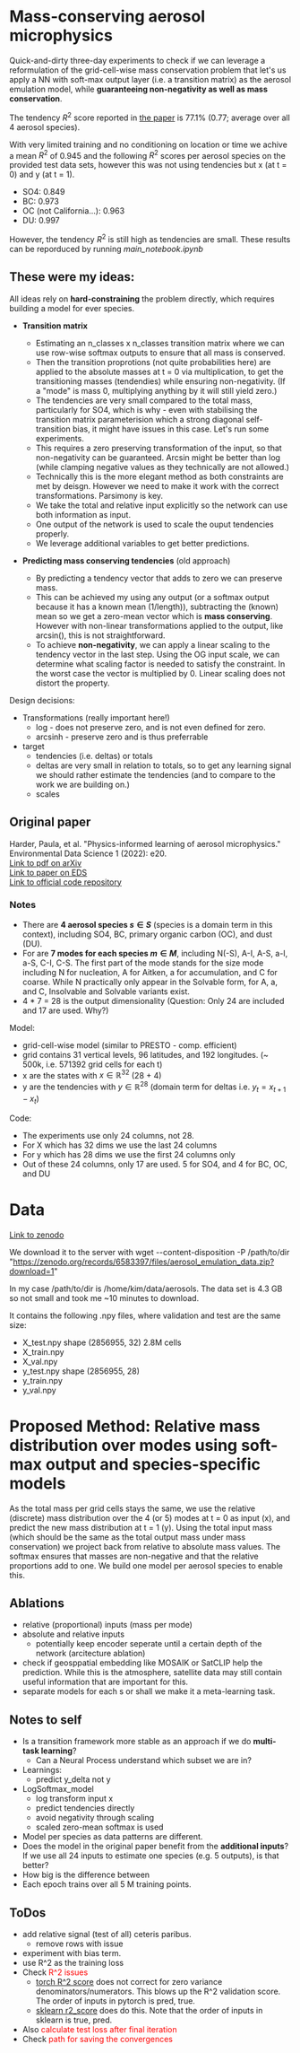 # Mass-conserving aerosol microphysics

Quick-and-dirty three-day experiments to check if we can leverage a reformulation of the grid-cell-wise mass conservation problem that let's us apply a NN with soft-max output layer (i.e. a transition matrix) as the aerosol emulation model, while **guaranteeing non-negativity as well as mass conservation**.

The tendency $R^2$ score reported in [the paper](https://arxiv.org/pdf/2207.11786) is 77.1% (0.77; average over all 4 aerosol species). 

With very limited training and no conditioning on location or time we achive a mean $R^2$ of 0.945 and the following $R^2$ scores per aerosol species on the provided test data sets, however this was not using tendencies but x (at t = 0) and y (at t = 1).
- SO4: 0.849
- BC: 0.973
- OC (not California...): 0.963
- DU: 0.997

However, the tendency $R^2$ is still high as tendencies are small. These results can be reporduced by running *main_notebook.ipynb*

## These were my ideas:

All ideas rely on **hard-constraining** the problem directly, which requires building a model for ever species.
- **Transition matrix**
    - Estimating an n_classes x n_classes transition matrix where we can use row-wise softmax outputs to ensure that all mass is conserved. 
    - Then the transition proprotions (not quite probabilities here) are applied to the absolute masses at t = 0 via multiplication, to get the transitioning masses (tendendies) while ensuring non-negativity. (If a "mode" is mass 0, multiplying anything by it will still yield zero.)
    - The tendencies are very small compared to the total mass, particularly for SO4, which is why - even with stabilising the transition matrix parameterision which a strong diagonal self-transition bias, it might have issues in this case. Let's run some experiments.
    - This requires a zero preserving transformation of the input, so that non-negativity can be guaranteed. Arcsin might be better than log (while clamping negative values as they technically are not allowed.)
    - Technically this is the more elegant method as both constraints are met by deisgn. However we need to make it work with the correct transformations. Parsimony is key.
    - We take the total and relative input explicitly so the network can use both information as input.
    - One output of the network is used to scale the ouput tendencies properly.
    - We leverage additional variables to get better predictions. 

- **Predicting mass conserving tendencies** (old approach)
    - By predicting a tendency vector that adds to zero we can preserve mass. 
    - This can be achieved my using any output (or a softmax output because it has a known mean (1/length)), subtracting the (known) mean so we get a zero-mean vector which is **mass conserving**. However with non-linear transformations applied to the output, like arcsin(), this is not straightforward.
    - To achieve **non-negativity**, we can apply a linear scaling to the tendency vector in the last step. Using the OG input scale, we can determine what scaling factor is needed to satisfy the constraint. In the worst case the vector is multiplied by 0. Linear scaling does not distort the property. 

Design decisions:
- Transformations (really important here!)
    - log - does not preserve zero, and is not even defined for zero.
    - arcsinh - preserve zero and is thus preferrable
- target
    - tendencies (i.e. deltas) or totals
    - deltas are very small in relation to totals, so to get any learning signal we should rather estimate the tendencies (and to compare to the work we are building on.)
    - scales

## Original paper

Harder, Paula, et al. "Physics-informed learning of aerosol microphysics." Environmental Data Science 1 (2022): e20.   
[Link to pdf on arXiv](https://arxiv.org/pdf/2207.11786)  
[Link to paper on EDS](https://www.cambridge.org/core/journals/environmental-data-science/article/physicsinformed-learning-of-aerosol-microphysics/C468660D2AEE8E25DC3BF507517FF91A)  
[Link to official code repository](https://github.com/paulaharder/aerosol-microphysics-emulation)

### Notes

- There are **4 aerosol species $s \in S$** (species is a domain term in this context), including SO4, BC, primary organic carbon (OC), and dust (DU).
- For are **7 modes for each species $m \in M$**, including N(-S), A-I, A-S, a-I, a-S, C-I, C-S. The first part of the mode stands for the size mode including N for nucleation, A for Aitken, a for accumulation, and C for coarse. While N practically only appear in the Solvable form, for A, a, and C, Insolvable and Solvable variants exist.
- 4 * 7 = 28 is the output dimensionality (Question: Only 24 are included and 17 are used. Why?)

Model:
- grid-cell-wise model (similar to PRESTO - comp. efficient)
- grid contains 31 vertical levels, 96 latitudes, and 192 longitudes. (~ 500k, i.e. 571392 grid cells for each t)
- x are the states with $x \in \mathbb{R}^{32}$ (28 + 4)
- y are the tendencies with $y \in \mathbb{R}^{28}$ (domain term for deltas i.e. $y_t = x_{t+1} - x_{t}$)

Code:
- The experiments use only 24 columns, not 28.
- For X which has 32 dims we use the last 24 columns
- For y which has 28 dims we use the first 24 columns only
- Out of these 24 columns, only 17 are used. 5 for SO4, and 4 for BC, OC, and DU

# Data

[Link to zenodo](https://zenodo.org/records/6583397)

We download it to the server with 
wget --content-disposition -P /path/to/dir "https://zenodo.org/records/6583397/files/aerosol_emulation_data.zip?download=1"

In my case /path/to/dir is /home/kim/data/aerosols. The data set is 4.3 GB so not small and took me ~10 minutes to download.

It contains the following .npy files, where validation and test are the same size: 
- X_test.npy shape (2856955, 32) 2.8M cells
- X_train.npy
- X_val.npy
- y_test.npy shape (2856955, 28)
- y_train.npy
- y_val.npy

# Proposed Method: Relative mass distribution over modes using soft-max output and species-specific models

As the total mass per grid cells stays the same, we use the relative (discrete) mass distribution over the 4 (or 5) modes at t = 0 as input (x), and predict the new mass distribution at t = 1 (y). Using the total input mass (which should be the same as the total output mass under mass conservation) we project back from relative to absolute mass values. The softmax ensures that masses are non-negative and that the relative proportions add to one. We build one model per aerosol species to enable this. 

## Ablations
- relative (proportional) inputs (mass per mode)
- absolute and relative inputs
    - potentially keep encoder seperate until a certain depth of the network (arcitecture ablation)
- check if geosppatial embedding like MOSAIK or SatCLIP help the prediction. While this is the atmosphere, satellite data may still contain useful information that are important for this.
- separate models for each s or shall we make it a meta-learning task.

## Notes to self
- Is a transition framework more stable as an approach if we do **multi-task learning**?
    - Can a Neural Process understand which subset we are in?
- Learnings:
    - predict y_delta not y
- LogSoftmax_model
    - log transform input x
    - predict tendencies directly
    - avoid negativity through scaling
    - scaled zero-mean softmax is used
- Model per species as data patterns are different.
- Does the model in the original paper benefit from the **additional inputs**? If we use all 24 inputs to estimate one species (e.g. 5 outputs), is that better?
- How big is the difference between 
- Each epoch trains over all 5 M training points.

## ToDos
- add relative signal (test of all) ceteris paribus.
    - remove rows with issue
- experiment with bias term.
- use R^2 as the training loss
- Check <span style="color:red">R^2 issues</span>
    - [torch R^2 score](https://pytorch.org/torcheval/main/_modules/torcheval/metrics/functional/regression/r2_score.html) does not correct for zero variance denominators/numerators. This blows up the R^2 validation score. The order of inputs in pytorch is pred, true. 
    - [sklearn r2_score](https://pytorch.org/torcheval/main/generated/torcheval.metrics.R2Score.html) does do this. Note that the order of inputs in sklearn is true, pred.
- Also <span style="color:red">calculate test loss after final iteration</span>
- Check <span style="color:red">path for saving the convergences</span>


